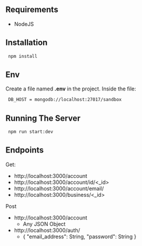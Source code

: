 ## Requirements
* NodeJS

## Installation

```bash
 npm install
```

## Env

Create a file named <b>.env</b> in the project. Inside the file:
```bash
 DB_HOST = mongodb://localhost:27017/sandbox
```

## Running The Server
```bash
 npm run start:dev
```

## Endpoints
Get:
 * http://localhost:3000/account
 * http://localhost:3000/account/id/<_id>
 * http://localhost:3000/account/email/<email>
 * http://localhost:3000/business/<_id>

Post
 * http://localhost:3000/account
    * Any JSON Object
 * http://localhost:3000/auth/
    * {
      "email_address": String,
      "password": String
    }

